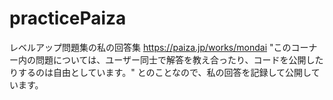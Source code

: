# practicePaiza
レベルアップ問題集の私の回答集
https://paiza.jp/works/mondai
"このコーナー内の問題については、ユーザー同士で解答を教え合ったり、コードを公開したりするのは自由としています。"
とのことなので、私の回答を記録して公開しています。
